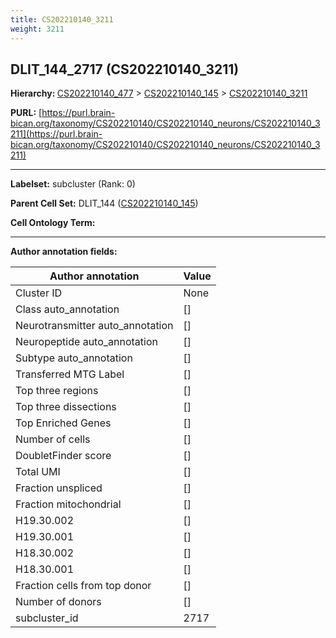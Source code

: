 ```yaml
---
title: CS202210140_3211
weight: 3211
---
```

## DLIT_144_2717 (CS202210140_3211)
<b>Hierarchy: </b>
[CS202210140_477](../CS202210140_477) >
[CS202210140_145](../CS202210140_145) >
[CS202210140_3211](../CS202210140_3211)

**PURL:** [https://purl.brain-bican.org/taxonomy/CS202210140/CS202210140_neurons/CS202210140_3211](https://purl.brain-bican.org/taxonomy/CS202210140/CS202210140_neurons/CS202210140_3211)

---


**Labelset:** subcluster (Rank: 0)

**Parent Cell Set:** DLIT_144 ([CS202210140_145](../CS202210140_145))



**Cell Ontology Term:** 

[MARKER GENES.]: #


---

[TRANSFERRED ANNOTATIONS.]: #


[AUTHOR ANNOTATION FIELDS.]: #


**Author annotation fields:**

| Author annotation | Value |
|-------------------|-------|
|Cluster ID|None|
|Class auto_annotation|[]|
|Neurotransmitter auto_annotation|[]|
|Neuropeptide auto_annotation|[]|
|Subtype auto_annotation|[]|
|Transferred MTG Label|[]|
|Top three regions|[]|
|Top three dissections|[]|
|Top Enriched Genes|[]|
|Number of cells|[]|
|DoubletFinder score|[]|
|Total UMI|[]|
|Fraction unspliced|[]|
|Fraction mitochondrial|[]|
|H19.30.002|[]|
|H19.30.001|[]|
|H18.30.002|[]|
|H18.30.001|[]|
|Fraction cells from top donor|[]|
|Number of donors|[]|
|subcluster_id|2717|
